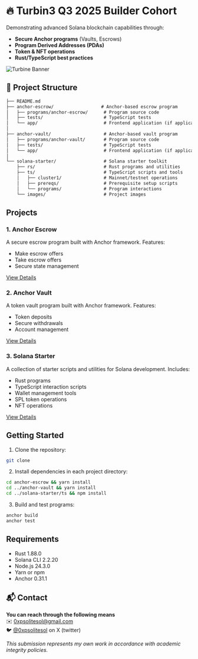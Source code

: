 # 🔥 Turbin3 Q3 2025 Builder Cohort

Demonstrating advanced Solana blockchain capabilities through:
- **Secure Anchor programs** (Vaults, Escrows)
- **Program Derived Addresses (PDAs)**
- **Token & NFT operations**
- **Rust/TypeScript best practices**

![Turbine Banner](https://pbs.twimg.com/profile_banners/1707159181914976256/1748632505/1500x500)

## 📂 Project Structure

```markdown
├── README.md
├── anchor-escrow/                  # Anchor-based escrow program
│   ├── programs/anchor-escrow/      # Program source code
│   ├── tests/                       # TypeScript tests
│   └── app/                         # Frontend application (if applicable)
│
├── anchor-vault/                    # Anchor-based vault program
│   ├── programs/anchor-vault/       # Program source code
│   ├── tests/                       # TypeScript tests
│   └── app/                         # Frontend application (if applicable)
│
└── solana-starter/                  # Solana starter toolkit
    ├── rs/                          # Rust programs and utilities
    ├── ts/                          # TypeScript scripts and tools
    │   ├── cluster1/                # Mainnet/testnet operations
    │   ├── prereqs/                 # Prerequisite setup scripts
    │   └── programs/                # Program interactions
    └── images/                      # Project images
```

## Projects

### 1. Anchor Escrow
A secure escrow program built with Anchor framework. Features:
- Make escrow offers
- Take escrow offers
- Secure state management

[View Details](./anchor-escrow/README.md)

### 2. Anchor Vault
A token vault program built with Anchor framework. Features:
- Token deposits
- Secure withdrawals
- Account management

[View Details](./anchor-vault/README.md)

### 3. Solana Starter
A collection of starter scripts and utilities for Solana development. Includes:
- Rust programs
- TypeScript interaction scripts
- Wallet management tools
- SPL token operations
- NFT operations

[View Details](./solana-starter/README.md)

## Getting Started

1. Clone the repository:
```bash
git clone 
```

2. Install dependencies in each project directory:
```bash
cd anchor-escrow && yarn install
cd ../anchor-vault && yarn install
cd ../solana-starter/ts && npm install
```

3. Build and test programs:
```bash
anchor build
anchor test
```

## Requirements
- Rust 1.88.0
- Solana CLI 2.2.20
- Node.js 24.3.0
- Yarn or npm
- Anchor 0.31.1

## 📬 Contact

**You can reach through the following means**  
✉️ [0xpsolitesol@gmail.com](mailto:0xpsolitesol@gmail.com)  
🐦 [@0xpsolitesol](https://twitter.com/0xpsolitesol) on X (twitter)

_This submission represents my own work in accordance with academic integrity policies._
